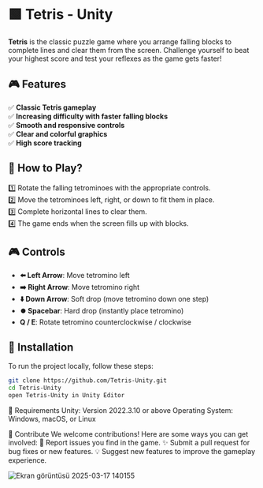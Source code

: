 # 🟩 Tetris - Unity

**Tetris** is the classic puzzle game where you arrange falling blocks to complete lines and clear them from the screen. Challenge yourself to beat your highest score and test your reflexes as the game gets faster!

## 🎮 Features  
✅ **Classic Tetris gameplay**  
✅ **Increasing difficulty with faster falling blocks**  
✅ **Smooth and responsive controls**  
✅ **Clear and colorful graphics**  
✅ **High score tracking**  

## 📲 How to Play?  
1️⃣ Rotate the falling tetrominoes with the appropriate controls.  
2️⃣ Move the tetrominoes left, right, or down to fit them in place.  
3️⃣ Complete horizontal lines to clear them.  
4️⃣ The game ends when the screen fills up with blocks.  


## 🎮 Controls  
- **⬅️ Left Arrow**: Move tetromino left  
- **➡️ Right Arrow**: Move tetromino right  
- **⬇️ Down Arrow**: Soft drop (move tetromino down one step)  
- **⏺️ Spacebar**: Hard drop (instantly place tetromino)  
- **Q / E**: Rotate tetromino counterclockwise / clockwise


## 🚀 Installation  
To run the project locally, follow these steps:  
```sh
git clone https://github.com/Tetris-Unity.git
cd Tetris-Unity
open Tetris-Unity in Unity Editor
```

🔧 Requirements
Unity: Version 2022.3.10 or above
Operating System: Windows, macOS, or Linux


👥 Contribute
We welcome contributions! Here are some ways you can get involved:
📝 Report issues you find in the game.
✨ Submit a pull request for bug fixes or new features.
💡 Suggest new features to improve the gameplay experience.


![Ekran görüntüsü 2025-03-17 140155](https://github.com/user-attachments/assets/fea52b86-c313-4b7c-bef4-8e9da7730788)
